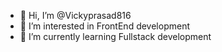 - 👋 Hi, I’m @Vickyprasad816
- 👀 I’m interested in FrontEnd development 
- 🌱 I’m currently learning Fullstack development
  


